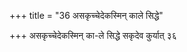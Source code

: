 +++
title = "36 असकृच्चेदेकस्मिन् काले सिद्धे"

+++
असकृच्चेदेकस्मिन् का-ले सिद्धे सकृदेव कुर्यात् ३६